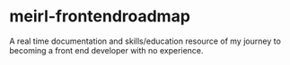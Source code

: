 # meirl-frontendroadmap
A real time documentation and skills/education resource of my journey to becoming a front end developer with no experience.
